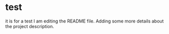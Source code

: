 # test
it is for a test
I am editing the README file. Adding some more details about the project description.

